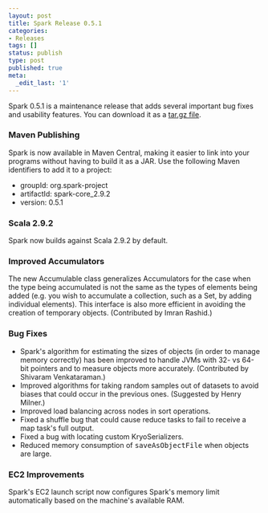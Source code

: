 ```yaml
---
layout: post
title: Spark Release 0.5.1
categories:
- Releases
tags: []
status: publish
type: post
published: true
meta:
  _edit_last: '1'
---
```

Spark 0.5.1 is a maintenance release that adds several important bug fixes and usability features. You can download it as a <a href="http://github.com/downloads/mesos/spark/spark-0.5.1.tgz">tar.gz file</a>.

<h3>Maven Publishing</h3>

Spark is now available in Maven Central, making it easier to link into your programs without having to build it as a JAR. Use the following Maven identifiers to add it to a project:
<ul>
  <li>groupId: org.spark-project</li>
  <li>artifactId: spark-core_2.9.2</li>
  <li>version: 0.5.1</li>
</ul>

<h3>Scala 2.9.2</h3>

Spark now builds against Scala 2.9.2 by default.

<h3>Improved Accumulators</h3>

The new Accumulable class generalizes Accumulators for the case when the type being accumulated is not the same as the types of elements being added (e.g. you wish to accumulate a collection, such as a Set, by adding individual elements). This interface is also more efficient in avoiding the creation of temporary objects. (Contributed by Imran Rashid.)

<h3>Bug Fixes</h3>

<ul>
  <li>Spark's algorithm for estimating the sizes of objects (in order to manage memory correctly) has been improved
    to handle JVMs with 32- vs 64-bit pointers and to measure objects more accurately. (Contributed by Shivaram Venkataraman.)</li>
  <li>Improved algorithms for taking random samples out of datasets to avoid biases that could occur in the previous ones. (Suggested by Henry Milner.)</li>
  <li>Improved load balancing across nodes in sort operations.</li>
  <li>Fixed a shuffle bug that could cause reduce tasks to fail to receive a map task's full output.</li>
  <li>Fixed a bug with locating custom KryoSerializers.</li>
  <li>Reduced memory consumption of <tt>saveAsObjectFile</tt> when objects are large.</li>
</ul>

<h3>EC2 Improvements</h3>

Spark's EC2 launch script now configures Spark's memory limit automatically based on the machine's available RAM.
